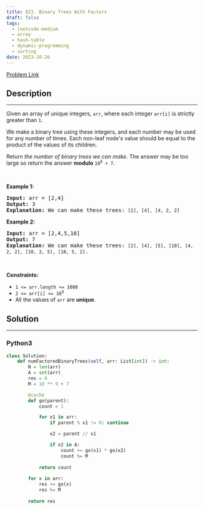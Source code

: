 ```yaml
---
title: 823. Binary Trees With Factors
draft: false
tags: 
  - leetcode-medium
  - array
  - hash-table
  - dynamic-programming
  - sorting
date: 2023-10-26
---
```


[Problem Link](https://leetcode.com/problems/binary-trees-with-factors/)

## Description

---
<p>Given an array of unique integers, <code>arr</code>, where each integer <code>arr[i]</code> is strictly greater than <code>1</code>.</p>

<p>We make a binary tree using these integers, and each number may be used for any number of times. Each non-leaf node&#39;s value should be equal to the product of the values of its children.</p>

<p>Return <em>the number of binary trees we can make</em>. The answer may be too large so return the answer <strong>modulo</strong> <code>10<sup>9</sup> + 7</code>.</p>

<p>&nbsp;</p>
<p><strong class="example">Example 1:</strong></p>

<pre>
<strong>Input:</strong> arr = [2,4]
<strong>Output:</strong> 3
<strong>Explanation:</strong> We can make these trees: <code>[2], [4], [4, 2, 2]</code></pre>

<p><strong class="example">Example 2:</strong></p>

<pre>
<strong>Input:</strong> arr = [2,4,5,10]
<strong>Output:</strong> 7
<strong>Explanation:</strong> We can make these trees: <code>[2], [4], [5], [10], [4, 2, 2], [10, 2, 5], [10, 5, 2]</code>.</pre>

<p>&nbsp;</p>
<p><strong>Constraints:</strong></p>

<ul>
	<li><code>1 &lt;= arr.length &lt;= 1000</code></li>
	<li><code>2 &lt;= arr[i] &lt;= 10<sup>9</sup></code></li>
	<li>All the values of <code>arr</code> are <strong>unique</strong>.</li>
</ul>


## Solution

---
### Python3
``` py title='binary-trees-with-factors'
class Solution:
    def numFactoredBinaryTrees(self, arr: List[int]) -> int:
        N = len(arr)
        A = set(arr)
        res = 0
        M = 10 ** 9 + 7

        @cache
        def go(parent):
            count = 1

            for x1 in arr:
                if parent % x1 != 0: continue

                x2 = parent // x1

                if x2 in A:
                    count += go(x1) * go(x2)
                    count %= M
            
            return count
        
        for x in arr:
            res += go(x)
            res %= M
        
        return res
```

